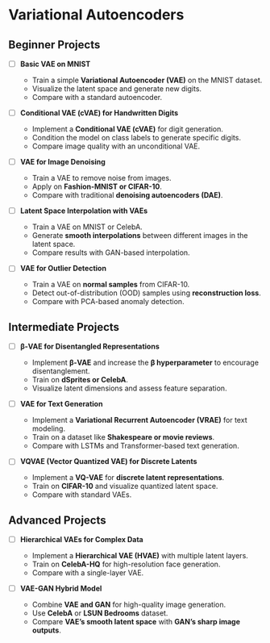 # Variational Autoencoders
## **Beginner Projects**

- [ ] **Basic VAE on MNIST**
    - Train a simple **Variational Autoencoder (VAE)** on the MNIST dataset.
    - Visualize the latent space and generate new digits.
    - Compare with a standard autoencoder.

- [ ] **Conditional VAE (cVAE) for Handwritten Digits**
  - Implement a **Conditional VAE (cVAE)** for digit generation.
  - Condition the model on class labels to generate specific digits.
  - Compare image quality with an unconditional VAE.

- [ ] **VAE for Image Denoising**
  - Train a VAE to remove noise from images.
  - Apply on **Fashion-MNIST or CIFAR-10**.
  - Compare with traditional **denoising autoencoders (DAE)**.

- [ ] **Latent Space Interpolation with VAEs**
  - Train a VAE on MNIST or CelebA.
  - Generate **smooth interpolations** between different images in the latent space.
  - Compare results with GAN-based interpolation.

- [ ] **VAE for Outlier Detection**
  - Train a VAE on **normal samples** from CIFAR-10.
  - Detect out-of-distribution (OOD) samples using **reconstruction loss**.
  - Compare with PCA-based anomaly detection.

## **Intermediate Projects**
- [ ] **β-VAE for Disentangled Representations**
  - Implement **β-VAE** and increase the **β hyperparameter** to encourage disentanglement.
  - Train on **dSprites or CelebA**.
  - Visualize latent dimensions and assess feature separation.

- [ ] **VAE for Text Generation**
  - Implement a **Variational Recurrent Autoencoder (VRAE)** for text modeling.
  - Train on a dataset like **Shakespeare or movie reviews**.
  - Compare with LSTMs and Transformer-based text generation.

- [ ] **VQVAE (Vector Quantized VAE) for Discrete Latents**
  - Implement a **VQ-VAE** for **discrete latent representations**.
  - Train on **CIFAR-10** and visualize quantized latent space.
  - Compare with standard VAEs.

## **Advanced Projects**
- [ ] **Hierarchical VAEs for Complex Data**
  - Implement a **Hierarchical VAE (HVAE)** with multiple latent layers.
  - Train on **CelebA-HQ** for high-resolution face generation.
  - Compare with a single-layer VAE.

- [ ] **VAE-GAN Hybrid Model**
  - Combine **VAE and GAN** for high-quality image generation.
  - Use **CelebA** or **LSUN Bedrooms** dataset.
  - Compare **VAE’s smooth latent space** with **GAN’s sharp image outputs**.
